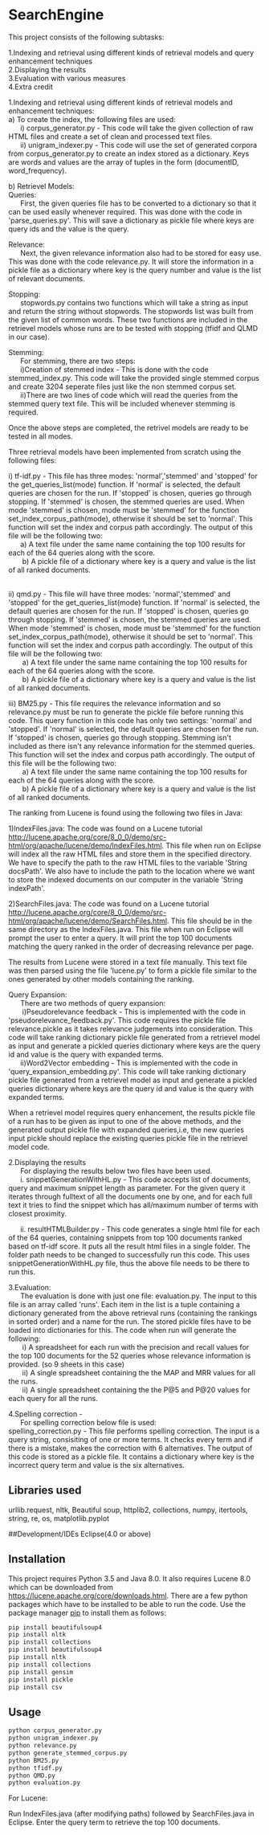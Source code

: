 # SearchEngine
This project consists of the following subtasks:

   1.Indexing and retrieval using different kinds of retrieval models and query enhancement techniques<br />
   2.Displaying the results<br />
   3.Evaluation with various measures<br />
   4.Extra credit<br />

1.Indexing and retrieval using different kinds of retrieval models and enhancement techniques:<br />
   a) To create the index, the following files are used:<br />
   &nbsp;&nbsp;&nbsp;&nbsp;&nbsp;&nbsp;i) corpus_generator.py - This code will take the given collection of raw HTML files and create a set of clean and processed text files.<br />
   &nbsp;&nbsp;&nbsp;&nbsp;&nbsp;&nbsp;ii) unigram_indexer.py - This code will use the set of generated corpora from corpus_generator.py to create an index stored as a dictionary. Keys are words and values are the array of tuples in the form (documentID, word_frequency).<br />
        
   b) Retrievel Models:<br />
    Queries:<br />
        &nbsp;&nbsp;&nbsp;&nbsp;&nbsp;&nbsp;First, the given queries file has to be converted to a dictionary so that it can be used easily whenever required. This was done with the code in 'parse_queries.py'. This will save a dictionary as pickle file where keys are query ids and the value is the query.

   Relevance:<br />
        &nbsp;&nbsp;&nbsp;&nbsp;&nbsp;&nbsp;Next, the given relevance information also had to be stored for easy use. This was done with the code relevance.py. It will store the information in a pickle file as a dictionary where key is the query number and value is the list of relevant documents.
    
   Stopping:<br />
        &nbsp;&nbsp;&nbsp;&nbsp;&nbsp;&nbsp;stopwords.py contains two functions which will take a string as input and return the string without stopwords. The stopwords list was built from the given list of common words. These two functions are included in the retrievel models whose runs are to be tested with stopping (tfidf and QLMD in our case).
        
   Stemming:<br />
        &nbsp;&nbsp;&nbsp;&nbsp;&nbsp;&nbsp;For stemming, there are two steps: <br />
            &nbsp;&nbsp;&nbsp;&nbsp;&nbsp;&nbsp;i)Creation of stemmed index - This is done with the code stemmed_index.py. This code will take the provided single stemmed corpus and create 3204 seperate files just like the non stemmed corpus set.<br /> 
           &nbsp;&nbsp;&nbsp;&nbsp;&nbsp;&nbsp;ii)There are two lines of code which will read the queries from the stemmed query text file. This will be included whenever stemming is required.<br /> 

 Once the above steps are completed, the retrivel models are ready to be tested in all modes.<br />

 Three retrieval models have been implemented from scratch using the following files:<br />

i) tf-idf.py - This file has three modes: 'normal','stemmed' and 'stopped' for the get_queries_list(mode) function. If 'normal' is selected, the default queries are chosen for the run. If 'stopped' is chosen, queries go through stopping. If 'stemmed' is chosen, the stemmed queries are used. When mode 'stemmed' is chosen, mode must be 'stemmed' for the function set_index_corpus_path(mode), otherwise it should be set to 'normal'. This function will set the index and corpus path accordingly. The output of this file will be the following two:<br />
                &nbsp;&nbsp;&nbsp;&nbsp;&nbsp;&nbsp;a) A text file under the same name containing the top 100 results for each of the 64 queries along with the score.<br />
               &nbsp;&nbsp;&nbsp;&nbsp;&nbsp;&nbsp; b) A pickle file of a dictionary where key is a query and value is the list of all ranked documents.<br /><br />
        
ii) qmd.py - This file will have three modes: 'normal','stemmed' and 'stopped' for the get_queries_list(mode) function. If 'normal' is selected, the default queries are chosen for the run. If 'stopped' is chosen, queries go through stopping. If 'stemmed' is chosen, the stemmed queries are used. When mode 'stemmed' is chosen, mode must be 'stemmed' for the function set_index_corpus_path(mode), otherwise it should be set to 'normal'. This function will set the index and corpus path accordingly. The output of this file will be the following two:<br />
              &nbsp;&nbsp;&nbsp;&nbsp;&nbsp;&nbsp;  a) A text file under the same name containing the top 100 results for each of the 64 queries along with the score.<br />
              &nbsp;&nbsp;&nbsp;&nbsp;&nbsp;&nbsp;  b) A pickle file of a dictionary where key is a query and value is the list of all ranked documents.<br />
        
iii) BM25.py - This file requires the relevance information and so relevance.py must be run to generate the pickle file before running this code. This query function in this code has only two settings: 'normal' and 'stopped'. If 'normal' is selected, the default queries are chosen for the run. If 'stopped' is chosen, queries go through stopping. Stemming isn't included as there isn't any relevance information for the stemmed queries. This function will set the index and corpus path accordingly. The output of this file will be the following two:<br />
               &nbsp;&nbsp;&nbsp;&nbsp;&nbsp;&nbsp; a) A text file under the same name containing the top 100 results for each of the 64 queries along with the score.<br />
               &nbsp;&nbsp;&nbsp;&nbsp;&nbsp;&nbsp; b) A pickle file of a dictionary where key is a query and value is the list of all ranked documents.<br />

The ranking from Lucene is found using the following two files in Java:<br />

1)IndexFiles.java: The code was found on a Lucene tutorial <http://lucene.apache.org/core/8_0_0/demo/src-html/org/apache/lucene/demo/IndexFiles.html>. This file when run on Eclipse will index all the raw HTML files and store them in the specified directory. We have to specify the path to the raw HTML files to the variable  'String docsPath'. We also have to include the path to the location where we want to store the indexed documents on our computer in the variable 'String indexPath'.<br />

2)SearchFiles.java: The code was found on a Lucene tutorial <http://lucene.apache.org/core/8_0_0/demo/src-html/org/apache/lucene/demo/SearchFiles.html>. This file should be in the same directory as the IndexFiles.java. This file when run on Eclipse will prompt the user to enter a query. It will print the top 100 documents matching the query ranked in the order of decreasing relevance per page.<br />

The results from Lucene were stored in a text file manually. This text file was then parsed using the file 'lucene.py' to form a pickle file similar to the ones generated by other models containing the ranking.<br />
 
 Query Expansion:<br />
    &nbsp;&nbsp;&nbsp;&nbsp;&nbsp;&nbsp;There are two methods of query expansion:<br />
       &nbsp;&nbsp;&nbsp;&nbsp;&nbsp;&nbsp; i)Pseudorelevance feedback - This is implemented with the code in 'pseudorelevance_feedback.py'. This code requires the pickle file relevance.pickle as it takes relevance judgements into consideration. This code will take ranking dictionary pickle file generated from a retrievel model as input and generate a pickled queries dictionary where keys are the query id and value is the query with expanded terms.<br />
        &nbsp;&nbsp;&nbsp;&nbsp;&nbsp;&nbsp;ii)Word2Vector embedding - This is implemented with the code in 'query_expansion_embedding.py'. This code will take ranking dictionary pickle file generated from a retrievel model as input and generate a pickled queries dictionary where keys are the query id and value is the query with expanded terms.<br />
        
When a retrievel model requires query enhancement, the results pickle file of a run has to be given as input to one of the above methods, and the generated output pickle file with expanded queries,i.e, the new queries input pickle should replace the existing queries pickle file in the retrievel model code.<br />

2.Displaying the results<br />
&nbsp;&nbsp;&nbsp;&nbsp;&nbsp;&nbsp;For displaying the results below two files have been used.<br />
    &nbsp;&nbsp;&nbsp;&nbsp;&nbsp;&nbsp;i. snippetGenerationWithHL.py - This code accepts list of documents, query and maximum snippet length as parameter. For the given query it iterates through fulltext of all the documents one by one, and for each full text it tries to find the snippet which has all/maximum number of terms with closest proximity.<br />
    
   &nbsp;&nbsp;&nbsp;&nbsp;&nbsp;&nbsp;ii. resultHTMLBuilder.py - This code generates a single html file for each of the 64 queries, containing snippets from top 100 documents ranked based on tf-idf score. It puts all the result html files in a single folder. The folder path needs to be changed to successfully run this code. This uses snippetGenerationWithHL.py file, thus the above file needs to be there to run this.<br />
  
3.Evaluation:<br />
    &nbsp;&nbsp;&nbsp;&nbsp;&nbsp;&nbsp;The evaluation is done with just one file: evaluation.py. The input to this file is an array called 'runs'. Each item in the list is a tuple containing a dictionary generated from the above retrieval runs (containing the rankings in sorted order) and a name for the run. The stored pickle files have to be loaded into dictionaries for this. The code when run will generate the following:<br />
          &nbsp;&nbsp;&nbsp;&nbsp;&nbsp;&nbsp; i) A spreadsheet for each run with the precision and recall values for the top 100 documents for   the 52 queries whose relevance information is provided. (so 9 sheets in this case)<br />
          &nbsp;&nbsp;&nbsp;&nbsp;&nbsp;&nbsp; ii) A single spreadsheet containing the the MAP and MRR values for all the runs.<br />
          &nbsp;&nbsp;&nbsp;&nbsp;&nbsp;&nbsp; ii) A single spreadsheet containing the the P@5 and P@20 values for each query for all the runs.<br />
           
4.Spelling correction - <br />
    &nbsp;&nbsp;&nbsp;&nbsp;&nbsp;&nbsp;For spelling correction below file is used:<br />
    spelling_correction.py - This file performs spelling correction. The input is a query string, consisiting of one or more terms. It checks every term and if there is a mistake, makes the correction with 6 alternatives. The output of this code is stored as a pickle file. It contains a dictionary where key is the incorrect query term and value is the six alternatives.


## Libraries used
urllib.request, nltk, Beautiful soup, httplib2, collections, numpy, itertools, string, re, os, matplotlib.pyplot

##Development/IDEs
Eclipse(4.0 or above)

## Installation
 
This project requires Python 3.5 and Java 8.0. It also requires Lucene 8.0 which can be downloaded from <https://lucene.apache.org/core/downloads.html>.
There are a few python packages which have to be installed to be able to run the code. Use the package manager [pip](https://pip.pypa.io/en/stable/) to install them as follows:

```bash
pip install beautifulsoup4
pip install nltk
pip install collections
pip install beautifulsoup4
pip install nltk
pip install collections
pip install gensim
pip install pickle
pip install csv

```
## Usage

```bash
python corpus_generator.py 
python unigram_indexer.py
python relevance.py 
python generate_stemmed_corpus.py
python BM25.py
python tfidf.py
python QMD.py
python evaluation.py
```
For Lucene:

Run IndexFiles.java (after modifying paths) followed by SearchFiles.java in Eclipse. Enter the query term to retrieve the top 100 documents.
